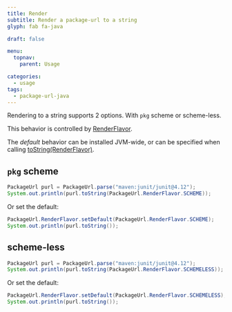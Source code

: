 ```yaml
---
title: Render
subtitle: Render a package-url to a string
glyph: fab fa-java

draft: false

menu:
  topnav:
    parent: Usage

categories:
  - usage
tags:
  - package-url-java
---
```

Rendering to a string supports 2 options.  With `pkg` scheme or scheme-less.

This behavior is controlled by [RenderFlavor](../../maven/apidocs/org/sonatype/goodies/packageurl/PackageUrl.RenderFlavor.html).

The *default* behavior can be installed JVM-wide, or can be specified when calling [toString(RenderFlavor)](../../maven/apidocs/org/sonatype/goodies/packageurl/PackageUrl.html#toString-org.sonatype.goodies.packageurl.PackageUrl.RenderFlavor-).

## `pkg` scheme

```java
PackageUrl purl = PackageUrl.parse("maven:junit/junit@4.12");
System.out.println(purl.toString(PackageUrl.RenderFlavor.SCHEME));
```

Or set the default:

```java
PackageUrl.RenderFlavor.setDefault(PackageUrl.RenderFlavor.SCHEME);
System.out.println(purl.toString());
```
    
## scheme-less

```java
PackageUrl purl = PackageUrl.parse("maven:junit/junit@4.12");
System.out.println(purl.toString(PackageUrl.RenderFlavor.SCHEMELESS));
```

Or set the default:

```java
PackageUrl.RenderFlavor.setDefault(PackageUrl.RenderFlavor.SCHEMELESS);
System.out.println(purl.toString());
```
